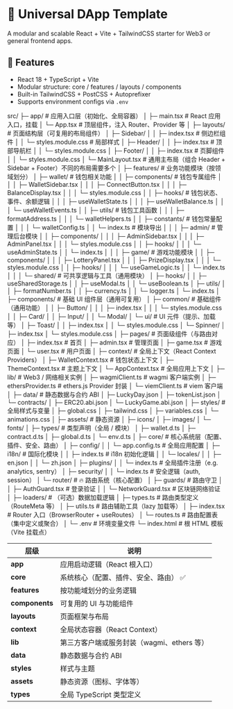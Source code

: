 # 🧩 Universal DApp Template

A modular and scalable React + Vite + TailwindCSS starter for Web3 or general frontend apps.

## 🚀 Features
- React 18 + TypeScript + Vite
- Modular structure: core / features / layouts / components
- Built-in TailwindCSS + PostCSS + Autoprefixer
- Supports environment configs via `.env`


src/
├─ app/                                   # 应用入口层（初始化、全局容器）
│  ├─ main.tsx                            # React 应用入口，挂载 <App />
│  └─ App.tsx                             # 顶层组件，注入 Router、Provider 等
│
├─ layouts/                               # 页面结构层（可复用的布局组件）
│  ├─ Sidebar/
│  │  ├─ index.tsx                        # 侧边栏组件
│  │  └─ styles.module.css                # 局部样式
│  ├─ Header/
│  │  ├─ index.tsx                        # 顶部导航栏
│  │  └─ styles.module.css
│  ├─ Footer/
│  │  ├─ index.tsx                        # 页脚组件
│  │  └─ styles.module.css
│  └─ MainLayout.tsx                      # 通用主布局（组合 Header + Sidebar + Footer）不同的布局需要多个
│
├─ features/                              # 业务功能模块（按领域划分）
│  ├─ wallet/                             # 钱包相关功能
│  │  ├─ components/                      # 钱包专属组件
│  │  │  ├─ WalletSidebar.tsx
│  │  │  ├─ ConnectButton.tsx
│  │  │  ├─ BalanceDisplay.tsx
│  │  │  └─ styles.module.css
│  │  ├─ hooks/                           # 钱包状态、事件、余额逻辑
│  │  │  ├─ useWalletState.ts
│  │  │  ├─ useWalletBalance.ts
│  │  │  └─ useWalletEvents.ts
│  │  ├─ utils/                           # 钱包工具函数
│  │  │  ├─ formatAddress.ts
│  │  │  └─ walletHelpers.ts
│  │  ├─ constants/                       # 钱包常量配置
│  │  │  └─ walletConfig.ts
│  │  └─ index.ts                         # 模块导出
│  │
│  ├─ admin/                              # 管理后台模块
│  │  ├─ components/
│  │  │  ├─ AdminSidebar.tsx
│  │  │  ├─ AdminPanel.tsx
│  │  │  └─ styles.module.css
│  │  ├─ hooks/
│  │  │  └─ useAdminState.ts
│  │  └─ index.ts
│  │
│  ├─ game/                               # 游戏功能模块
│  │  ├─ components/
│  │  │  ├─ LotteryPanel.tsx
│  │  │  ├─ PrizeDisplay.tsx
│  │  │  └─ styles.module.css
│  │  ├─ hooks/
│  │  │  └─ useGameLogic.ts
│  │  └─ index.ts
│  │
│  └─ shared/                             # 可共享逻辑与工具（通用模块）
│     ├─ hooks/
│     │  ├─ useSharedStorage.ts
│     │  ├─ useModal.ts
│     │  └─ useBoolean.ts
│     ├─ utils/
│     │  ├─ formatNumber.ts
│     │  ├─ currency.ts
│     │  └─ logger.ts
│     └─ index.ts
│
├─ components/                            # 基础 UI 组件层（通用可复用）
│  ├─ common/                             # 基础组件（通用功能）
│  │  ├─ Button/
│  │  │  ├─ index.tsx
│  │  │  └─ styles.module.css
│  │  ├─ Card/
│  │  ├─ Input/
│  │  └─ Modal/
│  └─ ui/                                 # UI 元件（提示、加载等）
│     ├─ Toast/
│     │  ├─ index.tsx
│     │  └─ styles.module.css
│     └─ Spinner/
│        ├─ index.tsx
│        └─ styles.module.css
│
├─ pages/                                 # 页面级组件（与路由对应）
│  ├─ index.tsx                           # 首页
│  ├─ admin.tsx                           # 管理页面
│  ├─ game.tsx                            # 游戏页面
│  └─ user.tsx                            # 用户页面
│
├─ context/                               # 全局上下文（React Context Providers）
│  ├─ WalletContext.tsx                   # 钱包状态上下文
│  ├─ ThemeContext.tsx                    # 主题上下文
│  └─ AppContext.tsx                      # 全局应用上下文
│
├─ lib/                                   # Web3 / 网络相关实例
│  ├─ wagmiClient.ts                      # wagmi 客户端实例
│  ├─ ethersProvider.ts                   # ethers.js Provider 封装
│  └─ viemClient.ts                       # viem 客户端
│
├─ data/                                  # 静态数据与合约 ABI
│  ├─ LuckyDay.json
│  ├─ tokenList.json
│  └─ contracts/
│     ├─ ERC20.abi.json
│     └─ LuckyGame.abi.json
│
├─ styles/                                # 全局样式与变量
│  ├─ global.css
│  ├─ tailwind.css
│  ├─ variables.css
│  └─ animations.css
│
├─ assets/                                # 静态资源
│  ├─ icons/
│  ├─ images/
│  └─ fonts/
│
├─ types/                                 # 类型声明（全局 / 模块）
│  ├─ wallet.d.ts
│  ├─ contract.d.ts
│  ├─ global.d.ts
│  └─ env.d.ts
│
├─ core/                                  # 核心系统层（配置、插件、安全、路由）
│  ├─ config/
│  │  └─ app.config.ts                    # 全局应用配置
│  ├─ i18n/                               # 国际化模块
│  │  ├─ index.ts                         # i18n 初始化逻辑
│  │  └─ locales/
│  │     ├─ en.json
│  │     └─ zh.json
│  ├─ plugins/
│  │  └─ index.ts                         # 全局插件注册（e.g. analytics, sentry）
│  ├─ security/
│  │  └─ index.ts                         # 安全逻辑（auth, session）
│  └─ router/                             # 🔥 路由系统（核心配置）
│     ├─ guards/                          # 路由守卫
│     │  ├─ AuthGuard.tsx                 # 登录验证
│     │  └─ NetworkGuard.tsx              # 区块链网络验证
│     ├─ loaders/                         # （可选）数据加载逻辑
│     ├─ types.ts                         # 路由类型定义（RouteMeta 等）
│     ├─ utils.ts                         # 路由辅助工具（lazy 加载等）
│     ├─ index.tsx                        # Router 入口（BrowserRouter + useRoutes）
│     └─ routes.ts                        # 路由配置表（集中定义或聚合）
│
└─ .env                                   # 环境变量文件
└─ index.html                             # 根 HTML 模板（Vite 挂载点）



| 层级             | 说明                          |
| -------------- | --------------------------- |
| **app**        | 应用启动逻辑（React 根入口）           |
| **core**       | 系统核心（配置、插件、安全、路由） ✅         |
| **features**   | 按功能域划分的业务逻辑                 |
| **components** | 可复用的 UI 与功能组件               |
| **layouts**    | 页面框架与布局                     |
| **context**    | 全局状态容器（React Context）       |
| **lib**        | 第三方客户端或服务封装（wagmi、ethers 等） |
| **data**       | 静态数据与合约 ABI                 |
| **styles**     | 样式与主题                       |
| **assets**     | 静态资源（图标、字体等）                |
| **types**      | 全局 TypeScript 类型定义          |
